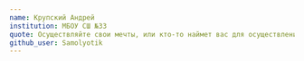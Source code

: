 ```yaml
---
name: Крупский Андрей
institution: МБОУ СШ №33
quote: Осуществляйте свои мечты, или кто-то наймет вас для осуществления своих
github_user: Samolyotik
---
```

